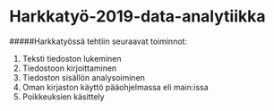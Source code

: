# Harkkatyö-2019-data-analytiikka
#####Harkkatyössä tehtiin seuraavat toiminnot: 
1. Teksti tiedoston lukeminen
2. Tiedostoon kirjoittaminen
3. Tiedoston sisällön analysoiminen
4. Oman kirjaston käyttö pääohjelmassa eli main:issa
5. Poikkeuksien käsittely
